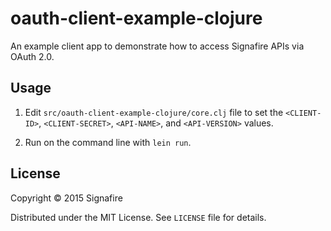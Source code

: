 # oauth-client-example-clojure

An example client app to demonstrate how to access Signafire APIs via OAuth 2.0.

## Usage

1. Edit `src/oauth-client-example-clojure/core.clj` file to set the `<CLIENT-ID>`, `<CLIENT-SECRET>`, `<API-NAME>`, and `<API-VERSION>` values.

2. Run on the command line with `lein run`.

## License

Copyright © 2015 Signafire

Distributed under the MIT License.  See `LICENSE` file for details.
